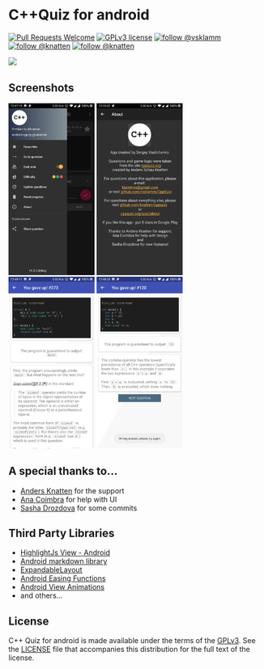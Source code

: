C++Quiz for android
====================

[![Pull Requests Welcome](https://img.shields.io/badge/PRs-welcome-brightgreen.svg?style=flat)](http://makeapullrequest.com)
[![GPLv3 license](https://img.shields.io/badge/License-GPLv3-blue.svg)](http://perso.crans.org/besson/LICENSE.html)
[![follow @vsklamm](https://img.shields.io/twitter/follow/vsklamm.svg?style=social&label=Follow)](https://twitter.com/vsklamm)
[![follow @knatten](https://img.shields.io/twitter/follow/knatten.svg?style=social&label=Follow)](https://twitter.com/knatten)
[![follow @knatten](https://img.shields.io/twitter/follow/CppQuiz.svg?style=social&label=Follow)](https://twitter.com/CppQuiz)


<a href="https://play.google.com/store/apps/details?id=com.vsklamm.cppquiz"><img src="https://play.google.com/intl/en_us/badges/images/generic/en_badge_web_generic.png" height="75"></a>

Screenshots
-----------

<img src="https://github.com/vsklamm/CppQuiz/blob/master/gfx/1.jpg" width="170"> <img src="https://github.com/vsklamm/CppQuiz/blob/master/gfx/2.jpg" width="170"> <img src="https://github.com/vsklamm/CppQuiz/blob/master/gfx/3.jpg" width="170"> <img src="https://github.com/vsklamm/CppQuiz/blob/master/gfx/4.jpg" width="170">

A special thanks to...
----------------------

-   [Anders Knatten](https://github.com/knatten) for the support
-   [Ana Coimbra](https://github.com/anacoimbrag) for help with UI
-   [Sasha Drozdova](https://github.com/demon1999) for some commits

Third Party Libraries
---------------------

-   [HighlightJs View - Android](https://github.com/PDDStudio/highlightjs-android)
-   [Android markdown library](https://github.com/noties/Markwon)
-   [ExpandableLayout](https://github.com/cachapa/ExpandableLayout)
-   [Android Easing Functions](https://github.com/daimajia/AnimationEasingFunctions)
-   [Android View Animations](https://github.com/daimajia/AndroidViewAnimations)
-   and others...

License
-------

C++ Quiz for android is made available under the terms of the [GPLv3](http://www.gnu.org/licenses/gpl.html).
See the [LICENSE](https://github.com/vsklamm/CppQuiz/blob/master/LICENSE) file that accompanies this distribution for the full text of the license.
